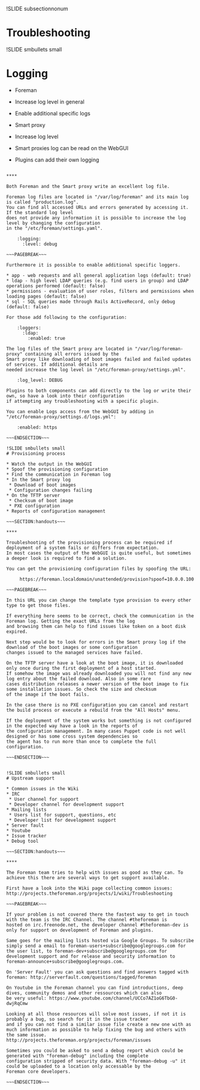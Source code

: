 !SLIDE subsectionnonum
# Troubleshooting

!SLIDE smbullets small
# Logging

* Foreman
 * Increase log level in general
 * Enable additional specific logs

* Smart proxy
 * Increase log level
 * Smart proxies log can be read on the WebGUI

* Plugins can add their own logging

~~~SECTION:handouts~~~

****

Both Foreman and the Smart proxy write an excellent log file.

Foreman log files are located in "/var/log/foreman" and its main log is called "production.log".
You can find all accessed URLs and errors generated by accessing it. If the standard log level 
does not provide any information it is possible to increase the log level by changing the configuration
in the "/etc/foreman/settings.yaml".

    :logging:
      :level: debug

~~~PAGEBREAK~~~

Furthermore it is possible to enable additional specific loggers.

* app - web requests and all general application logs (default: true)
* ldap - high level LDAP queries (e.g. find users in group) and LDAP operations performed (default: false)
* permissions - evaluation of user roles, filters and permissions when loading pages (default: false)
* sql - SQL queries made through Rails ActiveRecord, only debug (default: false)

For those add following to the configuration:

    :loggers:
      :ldap:
        :enabled: true

The log files of the Smart proxy are located in "/var/log/foreman-proxy" containing all errors issued by the
Smart proxy like downloading of boot images failed and failed updates of services. If additional details are
needed increase the log level in "/etc/foreman-proxy/settings.yml".

    :log_level: DEBUG

Plugins to both components can add directly to the log or write their own, so have a look into their configuration
if attempting any troubleshooting with a specific plugin.

You can enable Logs access from the WebGUI by adding in
"/etc/foreman-proxy/settings.d/logs.yml":

    :enabled: https

~~~ENDSECTION~~~

!SLIDE smbullets small
# Provisioning process

* Watch the output in the WebGUI
* Spoof the provisioning configuration
* Find the communication in Foreman log
* In the Smart proxy log
 * Download of boot images
 * Configuration changes failing
* On the TFTP server
 * Checksum of boot image
 * PXE configuration
* Reports of configuration management

~~~SECTION:handouts~~~

****

Troubleshooting of the provisioning process can be required if deployment of a system fails or differs from expectation.
In most cases the output of the WebGUI is quite useful, but sometimes a deeper look is required to find a solution.

You can get the provisioning configuration files by spoofing the URL:

     https://foreman.localdomain/unattended/provision?spoof=10.0.0.100

~~~PAGEBREAK~~~

In this URL you can change the template type provision to every other type to get those files.

If everything here seems to be correct, check the communication in the Foreman log. Getting the exact URLs from the log
and browsing them can help to find issues like token on a boot disk expired.

Next step would be to look for errors in the Smart proxy log if the download of the boot images or some configuration
changes issued to the managed services have failed.

On the TFTP server have a look at the boot image, it is downloaded only once during the first deployment of a host started.
If somehow the image was already downloaded you will not find any new log entry about the failed download. Also in some rare
cases distribution releases a newer version of the boot image to fix some installation issues. So check the size and checksum
of the image if the boot fails. 

In the case there is no PXE configuration you can cancel and restart the build process or execute a rebuild from the "All Hosts" menu.

If the deployment of the system works but something is not configured in the expected way have a look in the reports of
the configuration management. In many cases Puppet code is not well designed or has some cross system dependencies so
the agent has to run more than once to complete the full configuration.

~~~ENDSECTION~~~


!SLIDE smbullets small
# Upstream support

* Common issues in the Wiki
* IRC
 * User channel for support
 * Developer channel for development support
* Mailing lists
 * Users list for support, questions, etc
 * Developer list for development support
* Server fault
* Youtube
* Issue tracker
* Debug tool

~~~SECTION:handouts~~~

****

The Foreman team tries to help with issues as good as they can. To achieve this there are several ways to get support available.

First have a look into the Wiki page collecting common issues: http://projects.theforeman.org/projects/1/wiki/Troubleshooting

~~~PAGEBREAK~~~

If your problem is not covered there the fastest way to get in touch with the team is the IRC Channel. The channel #theforeman is
hosted on irc.freenode.net, the developer channel #theforeman-dev is only for support on development of Foreman and plugins.

Same goes for the mailing lists hosted via Google Groups. To subscribe simply send a email to foreman-users+subscribe@googlegroups.com for the user list, to foreman-dev+subscribe@googlegroups.com for development support and for release and security information to foreman-announce+subscribe@googlegroups.com.

On 'Server Fault' you can ask questions and find answers tagged with foreman: http://serverfault.com/questions/tagged/foreman

On Youtube in the Foreman channel you can find introductions, deep dives, community demos and other ressources which can also
be very useful: https://www.youtube.com/channel/UCCo7AZ1oG6TbG0-dwjRqCmw

Looking at all those resources will solve most issues, if not it is probably a bug, so search for it in the issue tracker
and if you can not find a similar issue file create a new one with as much information as possible to help fixing the bug and others with the same issue. 
http://projects.theforeman.org/projects/foreman/issues

Sometimes you could be asked to send a debug report which could be generated with "foreman-debug" including the complete
configuration stripped of security data. With "foreman-debug -u" it could be uploaded to a location only accessable by the
Foreman core developers.

~~~ENDSECTION~~~


